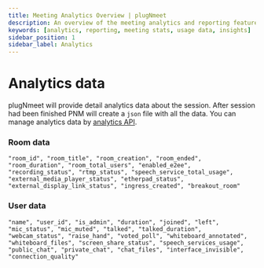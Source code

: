 ```yaml
---
title: Meeting Analytics Overview | plugNmeet
description: An overview of the meeting analytics and reporting features in plugNmeet, which provide insights into session duration and participant engagement.
keywords: [analytics, reporting, meeting stats, usage data, insights]
sidebar_position: 1
sidebar_label: Analytics
---
```


# Analytics data

plugNmeet will provide detail analytics data about the session. After session had been finished PNM will create a `json` file with all the data. You can manage analytics data by [analytics API](/docs/api/analytics/fetch).

### Room data

```
"room_id", "room_title", "room_creation", "room_ended", "room_duration", "room_total_users", "enabled_e2ee", "recording_status", "rtmp_status", "speech_service_total_usage", "external_media_player_status", "etherpad_status", "external_display_link_status", "ingress_created", "breakout_room"
```

### User data

```
"name", "user_id", "is_admin", "duration", "joined", "left", "mic_status", "mic_muted", "talked", "talked_duration", "webcam_status", "raise_hand", "voted_poll", "whiteboard_annotated", "whiteboard_files", "screen_share_status", "speech_services_usage", "public_chat", "private_chat", "chat_files", "interface_invisible", "connection_quality"
```
